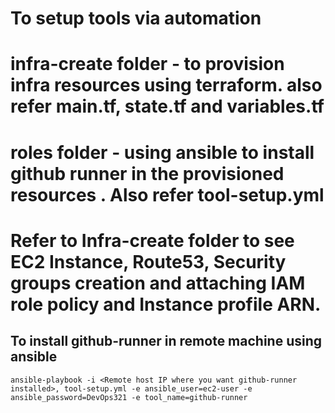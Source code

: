 # To setup tools via automation

# infra-create folder - to provision infra resources using terraform. also refer main.tf, state.tf and variables.tf
# roles folder - using ansible to install github runner in the provisioned resources . Also refer tool-setup.yml

# Refer to Infra-create folder to see EC2 Instance, Route53, Security groups creation and attaching IAM role policy and Instance profile ARN.


## To install github-runner in remote machine using ansible

````
ansible-playbook -i <Remote host IP where you want github-runner installed>, tool-setup.yml -e ansible_user=ec2-user -e ansible_password=DevOps321 -e tool_name=github-runner
````
